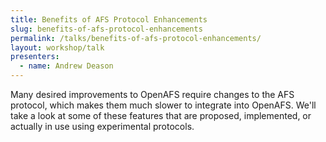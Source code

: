 ```yaml
---
title: Benefits of AFS Protocol Enhancements
slug: benefits-of-afs-protocol-enhancements
permalink: /talks/benefits-of-afs-protocol-enhancements/
layout: workshop/talk
presenters:
  - name: Andrew Deason
---
```


Many desired improvements to OpenAFS require changes to the AFS
protocol, which makes them much slower to integrate into OpenAFS. We'll
take a look at some of these features that are proposed, implemented, or
actually in use using experimental protocols.
